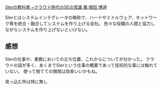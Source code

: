 [SIerの教科書 ~クラウド時代のSEの常識 著:増田 博道](http://www.amazon.co.jp/dp/4774165670)

SIerとはシステムインテグレータの略称で、ハードやミドルウェア、ネットワーク等を統合・融合してシステムを作り上げる会社。
色々な役職の人間と協力しながらシステムを作り上げないといけない。

感想
-----
SIerの仕事や、業務においての立ち位置、これからについてが分かった。
クラウドの話が多く、あくまでSIerという仕事の概要であって技術的な事には触れていない。
使って捨てての開発は効率いいかもね。

突っ込む所は特に無し
